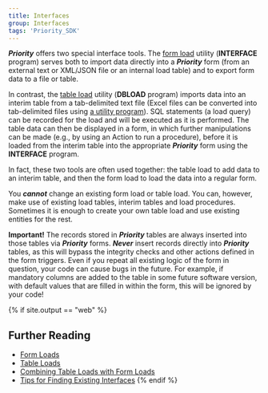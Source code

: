 ```yaml
---
title: Interfaces
group: Interfaces
tags: 'Priority_SDK'
---
```


***Priority*** offers two special interface tools. The [form
load](Form-Loads ) utility (**INTERFACE** program) serves both
to import data directly into a ***Priority*** form (from an external text or XML/JSON file or an internal load table) and to export form data to a file or table. 

In contrast, the [table load](Table-Loads ) utility (**DBLOAD** program) imports data into an interim table from a tab-delimited text file (Excel files can be converted into tab-delimited files using [a utility program](Table-Loads#Converting-an-Excel-File-to-a-Tab-delimited-Text-File-for-DBLOAD )). SQL statements (a load query) can be recorded for the load and will be executed as it is performed. The table data can then be displayed in a form, in which further manipulations can be made (e.g., by using an Action to run a procedure), before it is loaded from the interim table
into the appropriate ***Priority*** form using the **INTERFACE** program.

In fact, these two tools are often used together: the table load to add data to an interim table, and then the form load to load the data into a regular form.

You ***cannot*** change an existing form load or table load. You can,
however, make use of existing load tables, interim tables and load
procedures. Sometimes it is enough to create your own table load and use
existing entities for the rest.

**Important!** The records stored in ***Priority*** tables are always inserted into those tables via ***Priority*** forms. ***Never*** insert records directly into ***Priority*** tables, as this will bypass the integrity checks and other actions defined in the form triggers. Even if you repeat all existing logic of the form in question, your code can cause bugs in the future. For example, if mandatory columns are added to the table in some future software version, with default values that are
filled in within the form, this will be ignored by your code!

{% if site.output == "web" %}
## Further Reading 

-   [Form Loads](Form-Loads )
-   [Table Loads](Table-Loads )
-   [Combining Table Loads with Form Loads](Combining-Table-Loads-with-Form-Loads )
-   [Tips for Finding Existing Interfaces](Existing-Interfaces )
{% endif %}
